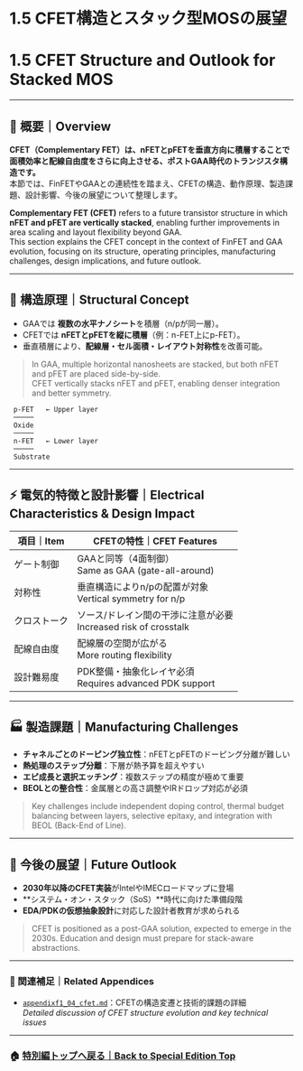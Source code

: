 # 1.5 CFET構造とスタック型MOSの展望  
# 1.5 CFET Structure and Outlook for Stacked MOS

---

## 📘 概要｜Overview

**CFET（Complementary FET）は、nFETとpFETを垂直方向に積層することで面積効率と配線自由度をさらに向上させる、ポストGAA時代のトランジスタ構造です。**  
本節では、FinFETやGAAとの連続性を踏まえ、CFETの構造、動作原理、製造課題、設計影響、今後の展望について整理します。

**Complementary FET (CFET)** refers to a future transistor structure in which **nFET and pFET are vertically stacked**, enabling further improvements in area scaling and layout flexibility beyond GAA.  
This section explains the CFET concept in the context of FinFET and GAA evolution, focusing on its structure, operating principles, manufacturing challenges, design implications, and future outlook.

---

## 🧱 構造原理｜Structural Concept

- GAAでは **複数の水平ナノシート**を積層（n/pが同一層）。
- CFETでは **nFETとpFETを縦に積層**（例：n-FET上にp-FET）。
- 垂直積層により、**配線層・セル面積・レイアウト対称性**を改善可能。

> In GAA, multiple horizontal nanosheets are stacked, but both nFET and pFET are placed side-by-side.  
> CFET vertically stacks nFET and pFET, enabling denser integration and better symmetry.
```
 p-FET   ← Upper layer
 ─────
 Oxide
 ─────
 n-FET   ← Lower layer
 ─────
 Substrate
```
 ---

## ⚡ 電気的特徴と設計影響｜Electrical Characteristics & Design Impact

| 項目｜Item | CFETの特性｜CFET Features |
|-----------|--------------------------|
| ゲート制御 | GAAと同等（4面制御）<br>Same as GAA (gate-all-around) |
| 対称性 | 垂直構造によりn/pの配置が対象<br>Vertical symmetry for n/p |
| クロストーク | ソース/ドレイン間の干渉に注意が必要<br>Increased risk of crosstalk |
| 配線自由度 | 配線層の空間が広がる<br>More routing flexibility |
| 設計難易度 | PDK整備・抽象化レイヤ必須<br>Requires advanced PDK support |

---

## 🏭 製造課題｜Manufacturing Challenges

- **チャネルごとのドーピング独立性**：nFETとpFETのドーピング分離が難しい
- **熱処理のステップ分離**：下層が熱予算を超えやすい
- **エピ成長と選択エッチング**：複数ステップの精度が極めて重要
- **BEOLとの整合性**：金属層との高さ調整やIRドロップ対応が必須

> Key challenges include independent doping control, thermal budget balancing between layers, selective epitaxy, and integration with BEOL (Back-End of Line).

---

## 🔮 今後の展望｜Future Outlook

- **2030年以降のCFET実装**がIntelやIMECロードマップに登場
- **システム・オン・スタック（SoS）**時代に向けた準備段階
- **EDA/PDKの仮想抽象設計**に対応した設計者教育が求められる

> CFET is positioned as a post-GAA solution, expected to emerge in the 2030s. Education and design must prepare for stack-aware abstractions.

---

### 🔗 関連補足｜Related Appendices

- [`appendixf1_04_cfet.md`](appendixf1_04_cfet.md)：CFETの構造変遷と技術的課題の詳細  
  *Detailed discussion of CFET structure evolution and key technical issues*

---

### 🏠 [特別編トップへ戻る｜Back to Special Edition Top](README.md)
